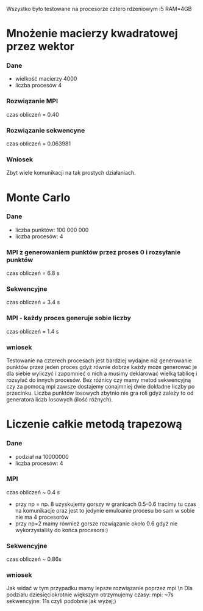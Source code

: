 Wszystko było testowane na procesorze cztero rdzeniowym i5 RAM=4GB

# Mnożenie macierzy kwadratowej przez wektor
### Dane
* wielkość macierzy 4000
* liczba procesów 4

### Rozwiązanie MPI
czas obliczeń = 0.40

### Rozwiązanie sekwencyne 
czas obliczeń = 0.063981

### Wniosek
Zbyt wiele komunikacji na tak prostych działaniach.

# Monte Carlo
### Dane
* liczba punktów: 100 000 000 
* liczba procesów: 4

### MPI z generowaniem punktów przez proses 0 i rozsyłanie punktów
czas obliczeń = 6.8 s

### Sekwencyjne 
czas obliczeń = 3.4 s

### MPI - każdy proces generuje sobie liczby 
czas obliczeń = 1.4 s

### wniosek
Testowanie na czterech procesach jest bardziej wydajne niż generowanie punktów przez jeden proces 
gdyż równie dobrze każdy może generować je dla siebie wyliczyć i zapomnieć o nich a musimy deklarować
wielką tablicę i rozsyłać do innych procesów.
Bez różnicy czy mamy metod sekwencyjną czy za pomocą mpi zawsze dostajemy conajmniej dwie dokładne liczby po przecinku.
Liczba punktów losowych zbytnio nie gra roli gdyż zależy to od generatora liczb losowych (ilość różnych).
# Liczenie całkie metodą trapezową
### Dane
* podział na 10000000
* liczba procesów: 4 

### MPI 
czas obliczeń ~ 0.4 s
* przy np = np. 8 
uzyskujemy gorszy w granicach 0.5-0.6 tracimy tu czas na komunikacje oraz jest to jedynie emuloanie procesu  bo sam w sobie nie ma 4 procesorów
* przy np=2 
mamy również gorsze rozwiązanie około 0.6 gdyż nie wykorzystaliśy do końca procesora:)

### Sekwencyjne 
czas obliczeń ~ 0.86s

### wniosek 
Jak widać w tym przypadku mamy lepsze rozwiązanie poprzez mpi \n
Dla podziału dziesięciokrotnie większym otrzymujemy czasy: mpi: ~7s sekwencyjne: 11s czyli podobnie jak wyżej;)






